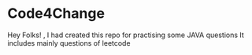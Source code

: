# Code4Change
Hey Folks! , I had created this repo for practising some JAVA questions
It includes mainly questions of leetcode
